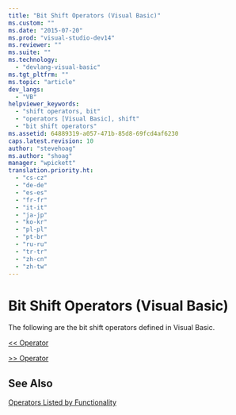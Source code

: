 ```yaml
---
title: "Bit Shift Operators (Visual Basic)"
ms.custom: ""
ms.date: "2015-07-20"
ms.prod: "visual-studio-dev14"
ms.reviewer: ""
ms.suite: ""
ms.technology: 
  - "devlang-visual-basic"
ms.tgt_pltfrm: ""
ms.topic: "article"
dev_langs: 
  - "VB"
helpviewer_keywords: 
  - "shift operators, bit"
  - "operators [Visual Basic], shift"
  - "bit shift operators"
ms.assetid: 64889319-a057-471b-85d8-69fcd4af6230
caps.latest.revision: 10
author: "stevehoag"
ms.author: "shoag"
manager: "wpickett"
translation.priority.ht: 
  - "cs-cz"
  - "de-de"
  - "es-es"
  - "fr-fr"
  - "it-it"
  - "ja-jp"
  - "ko-kr"
  - "pl-pl"
  - "pt-br"
  - "ru-ru"
  - "tr-tr"
  - "zh-cn"
  - "zh-tw"
---
```

# Bit Shift Operators (Visual Basic)
The following are the bit shift operators defined in Visual Basic.  
  
 [<\< Operator](../../../visual-basic\language-reference\operators/left-shift-operator.md)  
  
 [>> Operator](../../../visual-basic\language-reference\operators/right-shift-operator.md)  
  
## See Also  
 [Operators Listed by Functionality](../../../visual-basic\language-reference\operators/operators-listed-by-functionality.md)